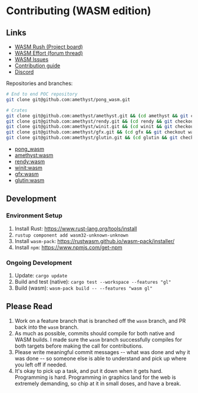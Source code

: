 # Contributing (WASM edition)

## Links

* [WASM Rush (Project board)](https://github.com/amethyst/amethyst/projects/20)
* [WASM Effort (forum thread)](https://community.amethyst.rs/t/wasm-effort/1336)
* [WASM Issues](https://github.com/amethyst/amethyst/issues?q=is%3Aissue+is%3Aopen+label%3A%22feat%3A+WASM+support%22)
* [Contribution guide](https://github.com/amethyst/amethyst/tree/wasm/docs/CONTRIBUTING_WASM.md)
* [Discord](https://discord.gg/amethyst)

Repositories and branches:

```bash
# End to end POC repository
git clone git@github.com:amethyst/pong_wasm.git

# Crates
git clone git@github.com:amethyst/amethyst.git && (cd amethyst && git checkout wasm)
git clone git@github.com:amethyst/rendy.git && (cd rendy && git checkout wasm)
git clone git@github.com:amethyst/winit.git && (cd winit && git checkout wasm)
git clone git@github.com:amethyst/gfx.git && (cd gfx && git checkout wasm)
git clone git@github.com:amethyst/glutin.git && (cd glutin && git checkout wasm)
```

* [pong_wasm](https://github.com/amethyst/pong_wasm)
* [amethyst:wasm](https://github.com/amethyst/amethyst/tree/wasm)
* [rendy:wasm](https://github.com/amethyst/rendy/tree/wasm)
* [winit:wasm](https://github.com/amethyst/winit/tree/wasm)
* [gfx:wasm](https://github.com/amethyst/gfx/tree/wasm)
* [glutin:wasm](https://github.com/amethyst/glutin/tree/wasm)

## Development

### Environment Setup

1. Install Rust: https://www.rust-lang.org/tools/install
2. `rustup component add wasm32-unknown-unknown`
3. Install `wasm-pack`: https://rustwasm.github.io/wasm-pack/installer/
4. Install `npm`: https://www.npmjs.com/get-npm

### Ongoing Development

1. Update: `cargo update`
2. Build and test (native): `cargo test --workspace --features "gl"`
3. Build (wasm): `wasm-pack build -- --features "wasm gl"`

## Please Read

1. Work on a feature branch that is branched off the `wasm` branch, and PR back into the `wasm` branch.
2. As much as possible, commits should compile for both native and WASM builds. I made sure the `wasm` branch successfully compiles for both targets before making the call for contributions.
3. Please write meaningful commit messages -- what was done and why it was done -- so someone else is able to understand and pick up where you left off if needed.
4. It's okay to pick up a task, and put it down when it gets hard. Programming is hard. Programming in graphics land for the web is extremely demanding, so chip at it in small doses, and have a break.
